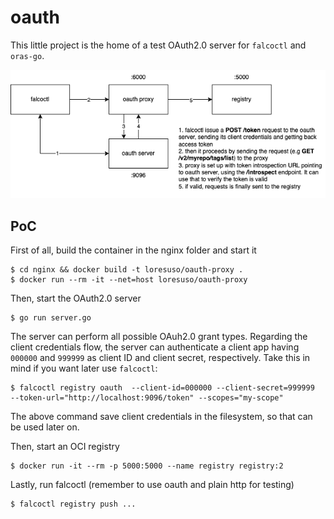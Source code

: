 # oauth

This little project is the home of a test OAuth2.0 server for `falcoctl` and `oras-go`.

<img src="oauth-flow.png"/>

## PoC

First of all, build the container in the nginx folder and start it

```shell
$ cd nginx && docker build -t loresuso/oauth-proxy .
$ docker run --rm -it --net=host loresuso/oauth-proxy
```

Then, start the OAuth2.0 server
```shell
$ go run server.go
```

The server can perform all possible OAuh2.0 grant types. Regarding the client credentials flow, 
the server can authenticate a client app having `000000` and `999999` as client ID and client secret, respectively.
Take this in mind if you want later use `falcoctl`:

```shell
$ falcoctl registry oauth  --client-id=000000 --client-secret=999999  --token-url="http://localhost:9096/token" --scopes="my-scope"
```

The above command save client credentials in the filesystem, so that can be used later on.

Then, start an OCI registry

```shell
$ docker run -it --rm -p 5000:5000 --name registry registry:2
```

Lastly, run falcoctl (remember to use oauth and plain http for testing)

```shell
$ falcoctl registry push ...
```



